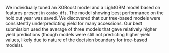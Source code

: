 
We individually tuned an XGBoost model and a LightGBM model based on features present in `combo_dfs`. The model showing best performance on the hold out year was saved. We discovered that our tree-based models were consistently underpredicting yield for many accessions. Our best submission used the average of three models that gave relatively higher yield predictions (though models were still not predicting higher yield values, likely due to nature of the decision boundary for tree-based models). 
